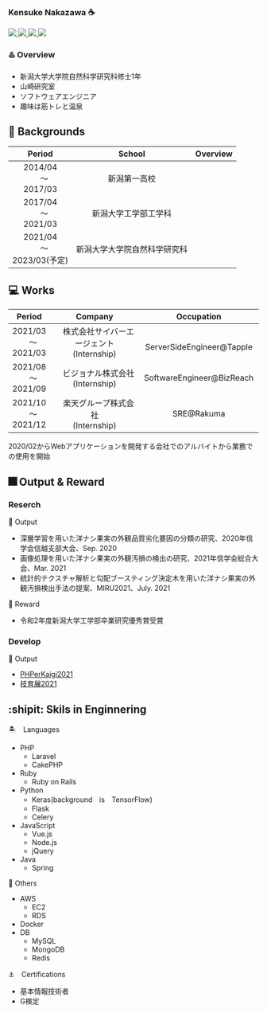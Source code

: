 ### Kensuke Nakazawa ☕
<a href="https://github.com/KensukeNakazawa">
  <img src="https://img.shields.io/badge/-Github-181717.svg?logo=github&style=plastic">
</a>
<a href="https://twitter.com/kensuke__19">
  <img src="https://img.shields.io/badge/-Twitter-1DA1F2.svg?logo=twitter&style=plastic">
</a>
<a href="https://qiita.com/Kensuke-N">
  <img src="https://img.shields.io/badge/-Qiita-55C500.svg?logo=qiita&style=plastic">
</a>
<a href="mailto:infokensuke.n@gmail.com">
  <img src="https://img.shields.io/badge/-Gmail-D14836.svg?logo=gmail&style=plastic">
</a>


### ♨️ Overview
- 新潟大学大学院自然科学研究科修士1年
- 山崎研究室
- ソフトウェアエンジニア
- 趣味は筋トレと温泉

## 🏫 Backgrounds

|  Period  |  School  | Overview |
| :----: | :----: | :----: |
| 2014/04 <br>　〜　<br> 2017/03 |  新潟第一高校  ||
| 2017/04 <br>　〜　<br> 2021/03 |  新潟大学工学部工学科 ||
| 2021/04 <br>　〜　<br> 2023/03(予定) |  新潟大学大学院自然科学研究科 ||

## 💻 Works

|  Period  |  Company  | Occupation　|
| :----: | :----: | :----: |
| 2021/03 <br>　〜　<br> 2021/03 |　株式会社サイバーエージェント　<br>(Internship)|　ServerSideEngineer@Tapple |
| 2021/08 <br>　〜　<br> 2021/09 |　ビジョナル株式会社<br>(Internship)　| SoftwareEngineer@BizReach |
| 2021/10 <br>　〜　<br> 2021/12 |　楽天グループ株式会社　<br>(Internship)| SRE@Rakuma |

2020/02からWebアプリケーションを開発する会社でのアルバイトから業務での使用を開始


## 🎆 Output & Reward

### Reserch
🦄 Output
- 深層学習を用いた洋ナシ果実の外観品質劣化要因の分類の研究、2020年信学会信越支部大会、Sep. 2020
- 画像処理を用いた洋ナシ果実の外観汚損の検出の研究、2021年信学会総合大会、Mar. 2021
- 統計的テクスチャ解析と勾配ブースティング決定木を用いた洋ナシ果実の外観汚損検出手法の提案、MIRU2021、July. 2021

🥇 Reward
- 令和2年度新潟大学工学部卒業研究優秀賞受賞

### Develop
🦄 Output
- [PHPerKaigi2021](https://speakerdeck.com/kensukenakazawa/nian-jing-yan-sitaxue-sheng-enziniagajin-si-ukoto)
- [技育展2021](https://docs.google.com/presentation/d/1r765b00gs_wNbFQpCQYnZJQ8nF-YNtsvlXeLQ4Jwun0/edit?usp=sharing)


## :shipit: Skils in Enginnering

🏝️　Languages
- PHP
  - Laravel
  - CakePHP
- Ruby
  - Ruby on Rails
- Python
  - Keras(background　is　TensorFlow)
  - Flask
  - Celery
- JavaScript
  - Vue.js
  - Node.js
  - jQuery
- Java
  - Spring

🍎 Others
- AWS
  - EC2
  - RDS
- Docker
- DB
  - MySQL
  - MongoDB
  - Redis

⚓　Certifications
- 基本情報技術者
- G検定
